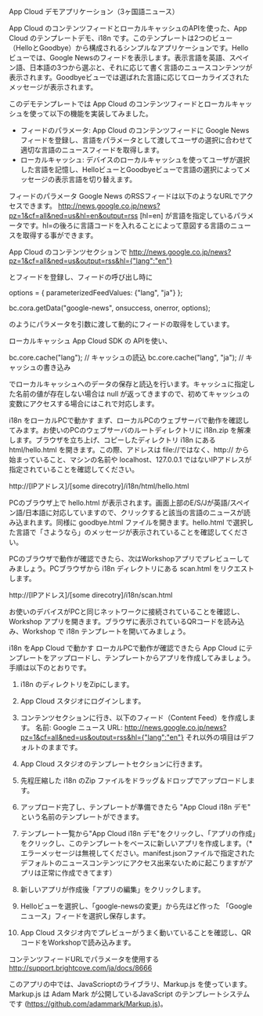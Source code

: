 App Cloud デモアプリケーション（3ヶ国語ニュース）

App Cloud のコンテンツフィードとローカルキャッシュのAPIを使った、App Cloud のテンプレートデモ、i18n です。このテンプレートは2つのビュー（HelloとGoodbye）から構成されるシンプルなアプリケーションです。Hello ビューでは、Google Newsのフィードを表示します。表示言語を英語、スペイン語、日本語の3つから選ぶと、それに応じて書く言語のニュースコンテンツが表示されます。Goodbyeビューでは選ばれた言語に応じてローカライズされたメッセージが表示されます。

このデモテンプレートでは App Cloud のコンテンツフィードとローカルキャッシュを使って以下の機能を実装してみました。

- フィードのパラメータ: App Cloud のコンテンツフィードに Google News フィードを登録し、言語をパラメータとして渡してユーザの選択に合わせて適切な言語のニュースフィードを取得します。
- ローカルキャッシュ: デバイスのローカルキャッシュを使ってユーザが選択した言語を記憶し、HelloビューとGoodbyeビューで言語の選択によってメッセージの表示言語を切り替えます。

フィードのパラメータ
Google News のRSSフィードは以下のようなURLでアクセスできます。
http://news.google.co.jp/news?pz=1&cf=all&ned=us&hl=en&output=rss
[hl=en] が言語を指定しているパラメータです。hl=の後ろに言語コードを入れることによって意図する言語のニュースを取得する事ができます。

App Cloud のコンテンツセクションで
http://news.google.co.jp/news?pz=1&cf=all&ned=us&output=rss&hl={"lang":"en"}

とフィードを登録し、フィードの呼び出し時に

options = {
     parameterizedFeedValues: {"lang", "ja"}
};

bc.cora.getData("google-news", onsuccess, onerror, options);

のようにパラメータを引数に渡して動的にフィードの取得をしています。

ローカルキャッシュ
App Cloud SDK の APIを使い、

bc.core.cache("lang");  // キャッシュの読込
bc.core.cache("lang", "ja");  // キャッシュの書き込み

でローカルキャッシュへのデータの保存と読込を行います。キャッシュに指定した名前の値が存在しない場合は null が返ってきますので、初めてキャッシュの変数にアクセスする場合にはこれで対応します。

i18n をローカルPCで動かす
まず、ローカルPCのウェブサーバで動作を確認してみます。お使いのPCのウェブサーバのルートディレクトリに i18n.zip を解凍します。ブラウザを立ち上げ、コピーしたディレクトリ i18n にある html/hello.html を開きます。この際、アドレスは file://ではなく、http:// から始まっていること、マシンの名前や localhost、127.0.0.1 ではないIPアドレスが指定されていることを確認してください。

http://[IPアドレス]/[some direcotry]/i18n/html/hello.html

PCのブラウザ上で hello.html が表示されます。画面上部のE/S/Jが英語/スペイン語/日本語に対応していますので、クリックすると該当の言語のニュースが読み込まれます。同様に goodbye.html ファイルを開きます。hello.html で選択した言語で「さようなら」のメッセージが表示されていることを確認してください。

PCのブラウザで動作が確認できたら、次はWorkshopアプリでプレビューしてみましょう。PCブラウザから i18n ディレクトリにある scan.html をリクエストします。 

http://[IPアドレス]/[some direcotry]/i18n/scan.html

お使いのデバイスがPCと同じネットワークに接続されていることを確認し、Workshop アプリを開きます。ブラウザに表示されているQRコードを読み込み、Workshop で i18n テンプレートを開いてみましょう。

i18n をApp Cloud で動かす
ローカルPCで動作が確認できたら App Cloud にテンプレートをアップロードし、テンプレートからアプリを作成してみましょう。手順は以下のとおりです。

1) i18n のディレクトリをZipにします。
2) App Cloud スタジオにログインします。
3) コンテンツセクションに行き、以下のフィード（Content Feed）を作成します。
名前: Google ニュース
URL: http://news.google.co.jp/news?pz=1&cf=all&ned=us&output=rss&hl={"lang":"en"}
それ以外の項目はデフォルトのままです。

4) App Cloud スタジオのテンプレートセクションに行きます。
5) 先程圧縮した i18n のZip ファイルをドラッグ＆ドロップでアップロードします。
6) アップロード完了し、テンプレートが準備できたら "App Cloud i18n デモ" という名前のテンプレートができます。
7) テンプレート一覧から"App Cloud i18n デモ"をクリックし、「アプリの作成」をクリックし、このテンプレートをベースに新しいアプリを作成します。（* エラーメッセージは無視してください。manifest.jsonファイルで指定されたデフォルトのニュースコンテンツにアクセス出来ないために起こりますがアプリは正常に作成できてます）
8) 新しいアプリが作成後「アプリの編集」をクリックします。
9) Helloビューを選択し、「google-newsの変更」から先ほど作った 「Google ニュース」フィードを選択し保存します。
10) App Cloud スタジオ内でプレビューがうまく動いていることを確認し、QRコードをWorkshopで読み込みます。

コンテンツフィードURLでパラメータを使用する
http://support.brightcove.com/ja/docs/8666

このアプリの中では、JavaScrioptのライブラリ、Markup.js を使っています。Markup.js は Adam Mark が公開しているJavaScript のテンプレートシステムです (https://github.com/adammark/Markup.js)。

